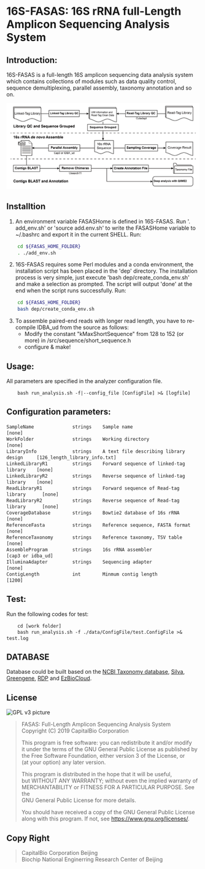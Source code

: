 # 16S-FASAS: 16S rRNA full-Length Amplicon Sequencing Analysis System

## Introduction:
16S-FASAS is a full-length 16S amplicon sequencing data analysis system which contains collections of modules such as data quality control, sequence demultiplexing, parallel assembly, taxonomy annotation and so on. 

![Overall workflow of 16S-FASAS](https://github.com/rongnanlin/NGS/blob/master/figure1.jpg)
## Installtion
1. An environment variable FASASHome is defined in 16S-FASAS. Run '. add_env.sh' or 'source add.env.sh' to write the FASASHome variable to ~/.bashrc and export it in the current SHELL.
Run:
```bash
    cd ${FASAS_HOME_FOLDER}
    . ./add_env.sh
```

2. 16S-FASAS requires some Perl modules and a conda environment, the installation script has been placed in the 'dep' directory. The installation process is very simple, just execute 'bash dep/create_conda_env.sh' and make a selection as prompted. The script will output 'done' at the end when the script runs successfully.
Run:
```bash
    cd ${FASAS_HOME_FOLDER}
    bash dep/create_conda_env.sh
```

3. To assemble paired-end reads with longer read length, you have to re-compile IDBA_ud from the source as follows:
    - Modify the constant "kMaxShortSequence" from 128 to 152 (or more) in /src/sequence/short_sequence.h
    - configure & make!

## Usage:
All parameters are specified in the analyzer configuration file.
```
    bash run_analysis.sh -f|--config_file [ConfigFile] >& [logfile]
```

## Configuration parameters:
    SampleName              strings    Sample name                               [none]
    WorkFolder              strings    Working directory                         [none]
    LibraryInfo             strings    A text file describing library design     [126_length_library_info.txt]
    LinkedLibraryR1         strings    Forward sequence of linked-tag library    [none]
    LinkedLibraryR2         strings    Reverse sequence of linked-tag library    [none]
    ReadLibraryR1           strings    Forward sequence of Read-tag library      [none]
    ReadLibraryR2           strings    Reverse sequence of Read-tag library      [none]
    CoverageDatabase        strings    Bowtie2 database of 16s rRNA              [none]
    ReferenceFasta          strings    Reference sequence, FASTA format          [none]
    ReferenceTaxonomy       strings    Reference taxonomy, TSV table             [none]
    AssembleProgram         strings    16s rRNA assembler                        [cap3 or idba_ud]
    IlluminaAdapter         strings    Sequencing adapter                        [none]
    ContigLength            int        Minmum contig length                      [1200]

## Test:
Run the following codes for test:
```
    cd [work folder]
    bash run_analysis.sh -f ./data/ConfigFile/test.ConfigFile >& test.log
```


## DATABASE
 Database could be built based on the [NCBI Taxonomy database](https://ftp.ncbi.nih.gov/pub/taxonomy/), [Silva](https://www.arb-silva.de/), [Greengene](http://greengenes.secondgenome.com/), [RDP](http://rdp.cme.msu.edu/) and [EzBioCloud](https://www.ezbiocloud.net).  



## License

![GPL v3 picture](https://www.gnu.org/graphics/gplv3-with-text-136x68.png)  

>    FASAS: Full-Length Amplicon Sequencing Analysis System  
>    Copyright (C) 2019 CapitalBio Corporation
>
>    This program is free software: you can redistribute it and/or modify  
>    it under the terms of the GNU General Public License as published by  
>    the Free Software Foundation, either version 3 of the License, or  
>    (at your option) any later version.
>
>    This program is distributed in the hope that it will be useful,  
>    but WITHOUT ANY WARRANTY; without even the implied warranty of  
>    MERCHANTABILITY or FITNESS FOR A PARTICULAR PURPOSE.  See the  
>    GNU General Public License for more details.
>
>    You should have received a copy of the GNU General Public License  
>    along with this program.  If not, see <https://www.gnu.org/licenses/>.

## Copy Right

> CapitalBio Corporation Beijing  
> Biochip National Enginerring Research Center of Beijing
